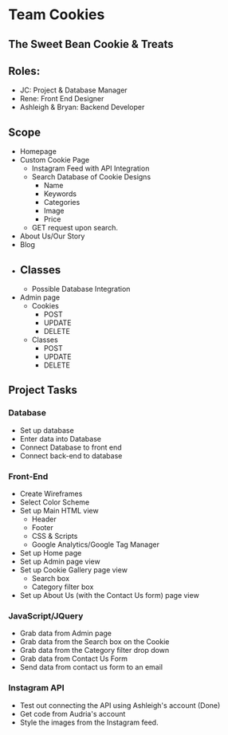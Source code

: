 # Team Cookies

## The Sweet Bean Cookie & Treats

## Roles:
- JC: Project & Database Manager
- Rene: Front End Designer
- Ashleigh & Bryan: Backend Developer

## Scope
- Homepage
- Custom Cookie Page
    - Instagram Feed with API Integration
    - Search Database of Cookie Designs
        - Name
        - Keywords
        - Categories
        - Image
        - Price
    - GET request upon search.
- About Us/Our Story
- Blog
- Classes
    - 
    - Possible Database Integration
- Admin page
    - Cookies
        - POST
        - UPDATE
        - DELETE
    - Classes
        - POST
        - UPDATE
        - DELETE


## Project Tasks
### Database
- Set up database
- Enter data into Database
- Connect Database to front end
- Connect back-end to database
### Front-End
- Create Wireframes
- Select Color Scheme
- Set up Main HTML view
    - Header
    - Footer
    - CSS & Scripts
    - Google Analytics/Google Tag Manager
- Set up Home page
- Set up Admin page view
- Set up Cookie Gallery page view
    - Search box
    - Category filter box
- Set up About Us (with the Contact Us form) page view
### JavaScript/JQuery
- Grab data from Admin page
- Grab data from the Search box on the Cookie
- Grab data from the Category filter drop down
- Grab data from Contact Us Form
- Send data from contact us form to an email
### Instagram API
- Test out connecting the API using Ashleigh's account (Done)
- Get code from Audria's account
- Style the images from the Instagram feed.

